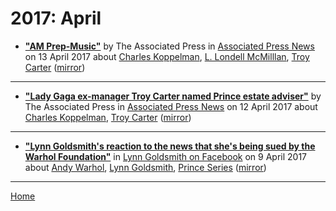 # 2017: April

 - [**"AM Prep-Music"**](https://www.apnews.com/63ffae131dda46bcb6a431332d0a5efc) by The Associated Press in [Associated Press News](https://www.apnews.com/) on 13 April 2017 about [Charles Koppelman](https://bjmdotnet.github.io/pr1nc3/topics/charles-koppelman/), [L. Londell McMilllan](https://bjmdotnet.github.io/pr1nc3/topics/l-londell-mcmilllan/), [Troy Carter](https://bjmdotnet.github.io/pr1nc3/topics/troy-carter/) ([mirror](https://web.archive.org/web/*/https://www.apnews.com/63ffae131dda46bcb6a431332d0a5efc))

----

 - [**"Lady Gaga ex-manager Troy Carter named Prince estate adviser"**](https://apnews.com/727501ec378a400184818701510f73ea) by The Associated Press in [Associated Press News](https://www.apnews.com/) on 12 April 2017 about [Charles Koppelman](https://bjmdotnet.github.io/pr1nc3/topics/charles-koppelman/), [Troy Carter](https://bjmdotnet.github.io/pr1nc3/topics/troy-carter/) ([mirror](https://web.archive.org/web/*/https://apnews.com/727501ec378a400184818701510f73ea))

----

 - [**"Lynn Goldsmith's reaction to the news that she's being sued by the Warhol Foundation"**](https://www.facebook.com/lynn.goldsmith/posts/10155098104516758) in [Lynn Goldsmith on Facebook](https://www.facebook.com/lynn.goldsmith) on 9 April 2017 about [Andy Warhol](https://bjmdotnet.github.io/pr1nc3/topics/andy-warhol/), [Lynn Goldsmith](https://bjmdotnet.github.io/pr1nc3/topics/lynn-goldsmith/), [Prince Series](https://bjmdotnet.github.io/pr1nc3/topics/prince-series/) ([mirror](https://web.archive.org/web/*/https://www.facebook.com/lynn.goldsmith/posts/10155098104516758))

----

[Home](./)

